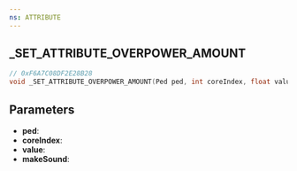 ```yaml
---
ns: ATTRIBUTE
---
```

## _SET_ATTRIBUTE_OVERPOWER_AMOUNT

```c
// 0xF6A7C08DF2E28B28
void _SET_ATTRIBUTE_OVERPOWER_AMOUNT(Ped ped, int coreIndex, float value, BOOL makeSound);
```

## Parameters
* **ped**:
* **coreIndex**:
* **value**:
* **makeSound**:
